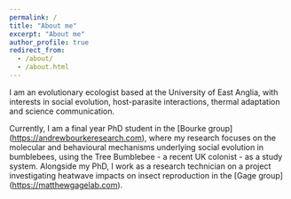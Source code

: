 ```yaml
---
permalink: /
title: "About me"
excerpt: "About me"
author_profile: true
redirect_from: 
  - /about/
  - /about.html
---
```


I am an evolutionary ecologist based at the University of East Anglia, with interests in social evolution, host-parasite interactions, thermal adaptation and science communication. 

Currently, I am a final year PhD student in the [Bourke group] (https://andrewbourkeresearch.com), where my research focuses on the molecular and behavioural mechanisms underlying social evolution in bumblebees, using the Tree Bumblebee - a recent UK colonist - as a study system. Alongside my PhD, I work as a research technician on a project investigating heatwave impacts on insect reproduction in the [Gage group] (https://matthewgagelab.com).

